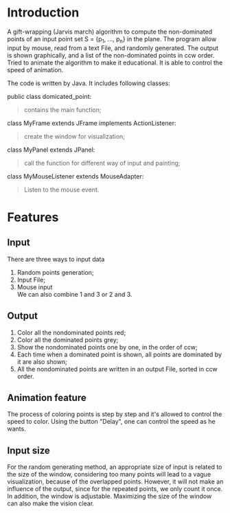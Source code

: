 # Introduction
A gift-wrapping (Jarvis march) algorithm to compute the non-dominated points of an input
point set S = {p<sub>1</sub>, ..., p<sub>n</sub>} in the plane. The program allow input by mouse, read from a text File, and randomly generated. The output is shown graphically, and a list of the non-dominated points in ccw order. Tried to animate the algorithm to make it educational. It is able to control the speed of animation.

The code is written by Java. It includes following classes:   

public class domicated_point:     
>contains the main function;

class MyFrame extends JFrame implements ActionListener:  
>create the window for visualization;   

class MyPanel extends JPanel:   
>call the function for different way of input and painting;   

class MyMouseListener extends MouseAdapter:
>Listen to the mouse event.   

   
# Features    
## Input    
There are three ways to input data    
1. Random points generation;    
2. Input File;    
3. Mouse input    
We can also combine 1 and 3 or 2 and 3.

## Output    
1. Color all the nondominated points red;
2. Color all the dominated points grey;
3. Show the nondominated points one by one, in the order of ccw;
4. Each time when a dominated point is shown, all points are dominated by it are also shown;
5. All the nondominated points are written in an output File, sorted in ccw order.

## Animation feature    
The process of coloring points is step by step and it's allowed to control the speed to color. Using the button "Delay", one can control the speed as he wants.

## Input size    
For the random generating method, an appropriate size of input is related to the size of the window,
considering too many points will lead to a vague visualization, because of the overlapped points. However, it will not make an influence of the output, since for the repeated points, we only count it once. In addition, the window is adjustable. Maximizing the size of the window can also make the vision clear.